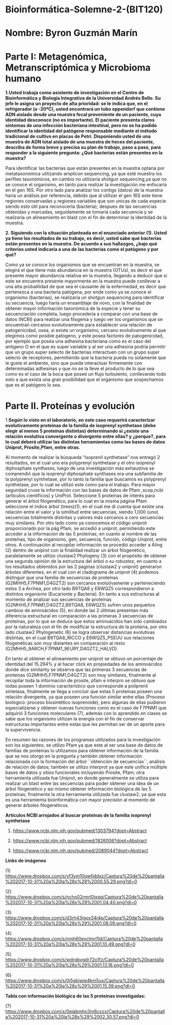 # Bioinformática-Solemne-2-(BIT120)

# Nombre: Byron Guzmán Marín


# Parte I: Metagenómica, Metranscriptómica y Microbioma humano

__1.Usted trabaja como asistente de investigación en el Centro de Bioinformática y Biología Integrativa de la Universidad Andrés Bello. Su jefe le asigna un proyecto de alta prioridad: se le indica que, en el refrigerador (a -20ªC), usted encontrará un tubo eppendorf que contiene ADN aislado desde una muestra fecal proveniente de un paciente, cuya identidad desconoce (no es importante). El paciente presenta claros síntomas de una infección bacteriana intestinal, pero no se ha podido identificar la identidad del patógeno responsable mediante el método tradicional de cultivo en placas de Petri. Disponiendo usted de una muestra de ADN total aislado de una muestra de heces del paciente, describa de forma breve y precisa su plan de trabajo, paso a paso, para responder a la siguiente pregunta: ¿Qué bacterias están presentes en la muestra?__


Para identificar las bacterias que están presentes en la muestra optaria por metataxonómica utilizando  amplicon sequencing, ya que esté muestra los perfiles taxonómicos, en cambio no utilizaría shotgun sequencing,ya que no se conoce el organismo, en tanto para realizar la investigación me enfocaría  en el gen 16S. Por otro  lado para analizar los contigs (datos) de la muestra haria un análisis por referencia, debido que al utilizar el gen 16S este tiene regiones conservadas y regiones variables  que son unicas de cada especie siendo esto útil para reconocerla (bacteria), despues de las secuencias obtenidas y marcadas, seguidamente se tomaría  cada secuencia y se realizaria un alineamiento en blast con el fin de determinar la identidad de la muestra.

__2. Siguiendo con la situación planteada en el enunciado anterior (1). Usted ya tiene los resultados de su trabajo, es decir, usted sabe qué bacterias están presentes en la muestra. De acuerdo a sus hallazgos, ¿bajo qué criterios usted indicaría a una de las bacterias como el patógeno y por qué?__

Como ya se conoce los organismos que se encuentran en la muestra, se elegirá el que tiene más abundancia en la muestra (OTUs), es decir el que presente mayor abundancia relativa en la muestra, llegando a deducir  que si este se encuentra presente mayormente en la muestra puede conllevar a una alta probalilidad de que  sea el causante de la enfermedad, es decir que pertenezca a una bacteria patógena, por ende como ya se conoce el organismo (bacterias), se  realizaría un shotgun sequencing para identificar su secuencia, luego haría  un ensamblaje de novo, con la finalidad de obtener mayor información taxonómica de la especie y tener su secuenciación completa, luego procedería a comparar con una base de datos (NCBI) para realizar una filogenia y luego ver los organismos que se encuentran cercanos evolutivamente para establecer una relación de patogenicidad, osea, si existe un organismo, cercano evolutivamente al que elegimos como posible patógeno, y este posea factores de patogenicidad, por ejemplo que posea una adhesina bacteriana como es el caso del antigeno O en el que es super variable y al ser una adhesina podría permitir que un grupo super selecto de bacterias interactuen con un grupo super selecto de receptores, permitiendo que la bacteria pueda no solamente  que le guste el ambiente, sino que pueda interactuar firmemente con determinadas adhesinas  y que no se la lleve el producto de lo que sea como es el caso de la boca que posee un flujo turbulento, conllevando  todo esto a que exista una gran posibilidad que el organismo que sospechamos que es el patógeno lo sea.




# Parte II. Proteínas y evolución

1.__Según lo visto en el laboratorio, en este caso requerirá caracterizar evolutivamente proteínas de la familia de isoprenyl synthetase (debe elegir al menos 5 proteínas distintas) determinando si ¿existe una relación evolutiva convergente o divergente entre ellas? y ¿porque?, para lo cual deberá utilizar las distintas herramientas como las bases de datos Uniprot, Prosite,Pfam, entre otras.__ 

Al momento de realizar la búsqueda “isoprenil synthetase” nos entregó 2 resultados, en el cual uno era polyprenyl synthetase y el otro isoprenyl diphosphate synthases, luego de una investigación más exhaustiva se comprendió que la isoprenyl diphosphate synthases era una subfamilia de la polyprenyl synthetase, por lo tanto la familia que buscamos es polyprenyl synthetase, por lo cual se utilizó este como  para el trabajo.
Para mayor seguridad cruse la información con las bases de datos de Pfam ,scop,ncbi (articulos cientificos) y UniProt. 
Seleccione 5 proteínas de interés para generar el árbol filogenético, para lo cual en la misma página Pfam seleccione el índice árbol (trees)(1), en el cual me di cuenta que existe una relación entre el valor y la similitud entre secuencias, siendo 1,000 (uno) secuencias totalmente distintas y valores más cercanos a cero secuencias muy similares. Por otro lado como ya conocemos el código uniprot proporcionado por la pág Pfam, se accedió a uniprot, permitiendo este  acceder a la información de las 5 proteínas, en cuanto al nombre de las proteínas, tipo de organismo, gen, secuencia,  función, código Uniprot, entre otros. A continuación al recopilar información se procedió acceder  a Aling (2) dentro de uniprot con la finalidad realizar un árbol filogenético, paralelamente se utilizo  clustaw2 Phylogeny (3) con el propósito de obtener una segunda opinión de la estructura del árbol o su robustez, en cuanto a los resultados obtenidos por las 2 paginas (clustaw2 y uniprot) generaron árboles diferentes, en el cual con el cladograma de uniprot (4) podemos distinguir que una familia de secuencias de proteínas (G2MHH5,F7PNM1,D4GZT2) son cercanos evolutivamente y perteneciendo estos 3 a Archea, por otro lado B9TQA8 y E6WQZ5 correspondieron a distintos organismo (Eucarionte y Bacteria). En tanto  a sus estructuras al momento de analizar sus secuencias de proteínas (G2MHH5,F7PNM1,D4GZT2,B9TQA8, E6WQZ5) sufren unos pequeños cambios de aminoácidos (5), en donde las 2 últimas presentan más diferencia estructural en comparación a las primeras 3 secuencias de proteínas, por lo que se deduce que estos aminoácidos han sido cambiados por la naturaleza con el fin de modificar la estructura de la proteína, por otro lado clustaw2 Phylogenetic (6) se  logra observar distancias evolutivas distintas, en el cual B9TQA8_RICCO  y E6WQZ5_PSEUU sus relaciones filogenéticas son muy distantes en comparación al resto (G2MHH5_9ARCH,F7PNM1_9EURY,D4GZT2_HALVD).

En tanto al obtener el alineamiento por uniprot se obtuvo un porcentaje de identidad del 15.294% y al  hacer click en propiedades de los aminoácidos donde dice similarity se observa que las primeras 3 secuencias de proteínas (G2MHH5,F7PNM1,D4GZT2) son muy similares, finalmente al recopilar toda la información de prosite, pfam e interpro se obtuvo que todas poseen 1 dominio  característico que corresponde a poliprenil sintetasa, finalmente se llega a concluir que estas 5 proteínas poseen una relación divergente, ya que poseen una función similar entre ellas (Proceso biológico: proceso biosintético isoprenoide), pero algunas de ellas pudieron especializarse y obtener nuevas funciones como es el caso de F7PNM1 que adquirió 3 funciones moleculares (7), además con lo aprendido en clases se sabe que los organismo utilizan la energía con el fin de  conservar estructuras importantes entre estas  que les permitan ser de un aporte para la supervivencia. 

En resumen las razones de los programas utilizados para la investigación son los siguientes; se utilizo Pfam ya que este al ser una base de datos de familias de proteínas lo utilizamos para obtener información de la familia que se nos otorgo en la pregunta y también obtener información relacionada con la formación del árbol ´´obtención de secuencias´´, análisis de relación de datos; también se utilizo interprot ya que este unifica múltiple bases de datos y sitios funcionales incluyendo Prosite, Pfam; otra herramienta utilizada fue Uniprot, en donde generalmente se utiliza para realizar un blast entre las secuencias para poder obtener una idea de un árbol filogenético y asi mismo obtener información biológica de las 5 proteínas; finalmente la otra herramienta utilizada fue clustaw2, ya que esta es una herramienta bioinformática con mayor precisión al momento de generar árboles filogenéticos.



__Artículos NCBI arrojados al buscar proteínas de la familia isoprenyl synthetase__

1) https://www.ncbi.nlm.nih.gov/pubmed/1303794?dopt=Abstract

2) https://www.ncbi.nlm.nih.gov/pubmed/1826006?dopt=Abstract

3) https://www.ncbi.nlm.nih.gov/pubmed/2089044?dopt=Abstract



__Links de imágenes__

(1) https://www.dropbox.com/s/yf3ym10pwfiddxz/Captura%20de%20pantalla%202017-10-31%20a%20la%28s%29%2000.55.29.png?dl=0

(2) https://www.dropbox.com/s/ncho02rmrl0jxqg/Captura%20de%20pantalla%202017-10-31%20a%20la%28s%29%2001.04.40.png?dl=0

(3) https://www.dropbox.com/s/d3rh43jgox34i4p/Captura%20de%20pantalla%202017-10-31%20a%20la%28s%29%2001.08.09.png?dl=0

(4) https://www.dropbox.com/s/nmh60evclmrl1ld/Captura%20de%20pantalla%202017-10-31%20a%20la%28s%29%2001.10.49.png?dl=0

(5) https://www.dropbox.com/s/wdrqbvgdr72o1fz/Captura%20de%20pantalla%202017-10-31%20a%20la%28s%29%2001.13.18.png?dl=0

(6) https://www.dropbox.com/s/0j5gbjwie4km5ux/Captura%20de%20pantalla%202017-10-31%20a%20la%28s%29%2001.15.39.png?dl=0

__Tabla con información biológica de las 5 proteínas investigadas:__  

(7) https://www.dropbox.com/s/0eiabmhn3m6cxzx/Captura%20de%20pantalla%202017-10-31%20a%20la%28s%29%2002.30.57.png?dl=0

